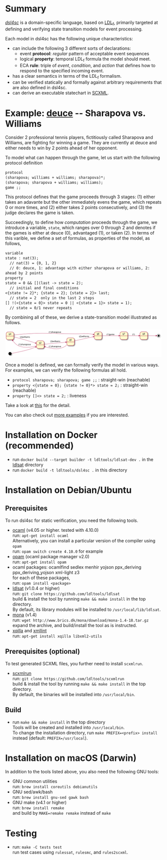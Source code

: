 # Summary

[*dsl4sc*](https://github.com/ldltools/dsl4sc) is a domain-specific language,
based on [LDL<sub>f</sub>](https://www.cs.rice.edu/~vardi/),
primarily targeted at defining and verifying state transition models for event processing.

Each model in dsl4sc has the following unique characteristics:

- can include the following 3 different sorts of declarations:
  - event **protocol**:
    _regular_ pattern of acceptable event sequences
  - logical **property**:
    temporal LDL<sub>f</sub> formula the model should meet.
  - ECA **rule**:
    triple of _event_, _condition_, and _action_
    that defines how to respond to the specified incoming event.
- has a clear semantics in terms of the LDL<sub>f</sub> formalism.
- can be verified statically and formally against arbitrary requirements
  that are also defined in dsl4sc.
- can derive an executable statechart in [SCXML](https://www.w3.org/TR/scxml/).

# Example: [deuce](examples/deuce/README.md) -- Sharapova vs. Williams

Consider 2 professional tennis players, fictitiously called Sharapova and Williams,
are fighting for winning a game.
They are currently at deuce and either needs to win by 2 points ahead of her opponent.

To model what can happen through the game,
let us start with the following protocol definition

```
protocol  
(sharapova; williams + williams; sharapova)*;  
(sharapova; sharapova + williams; williams);  
game ;;
```

This protocol defines that the game proceeds through 3 stages:
(1) either takes an adavante but the other immediately evens the game,
which repeats 0 or more times, and
(2) either takes 2 points consecutively, and
(3) the judge declares the game is taken.

Succeedingly, to define how _computation_ proceeds through the game,
we introduce a variable, `state`, which ranges over 0 through 2 and denotes
if the games is either at deuce (0), advantaged (1), or taken (2).
In terms of this varible,
we define a set of formulas, as properties of the model, as follows,

```
variable  
state : nat(3);  
  // nat(3) = {0, 1, 2}  
  // 0: deuce, 1: advantage with either sharapova or williams, 2: ahead by 2 points  
property  
state = 0 && [](last -> state = 2);  
  // initial and final conditions  
<{state != 2}*; {state = 2}; {state = 2}> last;  
  // state = 2  only in the last 2 steps  
[] !(<{state = 0}> state = 0 || <{state = 1}> state = 1);  
  // state = 0/1 never repeats
```

By combining all of these, we derive a state-transition model illustrated as follows.

![statechart](examples/deuce/deuce.svg)

Once a model is defined, we can formally verify the model in various ways.
For examples, we can verify the following formulas all hold.

- `protocol sharapova; sharapova; game ;;` : straight-win (reachable)
- `property <{state = 0}; {state != 0}*> state = 2;` : straight-win (reachable)
- `property []<> state = 2;` : liveness

Take a look at [this](examples/deuce/README.md) for the detail.

You can also check out [more examples](examples/README.md) if you are interested.  


# Installation on Docker (recommended)

- run `docker build --target builder -t ldltools/ldlsat-dev .` in the [ldlsat](https://github.com/ldltools/ldlsat) directory
- run `docker build -t ldltools/dsl4sc .` in this directory

# Installation on Debian/Ubuntu
## Prerequisites
To run dsl4sc for static verification, you need the following tools.

- [ocaml](https://ocaml.org) (v4.05 or higher. tested with 4.10.0)  
  run: `apt-get install ocaml`  
  Alternatively, you can install a particular version of the compiler using `opam`  
  run: `opam switch create 4.10.0` for example
- [opam](https://opam.ocaml.org) (ocaml package manager v2.0)  
  run: `apt-get install opam`
- ocaml packages: ocamlfind sedlex menhir yojson ppx\_deriving ppx\_deriving\_yojson xml-light z3  
  for each of these packages,  
  run: `opam install <package>`
- [ldlsat](https://github.com/ldltools/ldlsat) (v1.0.4 or higher)  
  run: `git clone https://github.com/ldltools/ldlsat`  
  build & install the tool by running `make && make install` in the top directory.  
  By default, its library modules will be installed to `/usr/local/lib/ldlsat`.
- [mona](http://www.brics.dk/mona/) (v1.4)  
  run: `wget http://www.brics.dk/mona/download/mona-1.4-18.tar.gz`  
  expand the archive, and build/install the tool as is instructed.
- [xqilla](http://xqilla.sourceforge.net/) and [xmllint](http://xmlsoft.org/)  
  run: `apt-get install xqilla libxml2-utils`

## Prerequisites (optional)
To test generated SCXML files, you further need to install `scxmlrun`.

- [scxmlrun](https://github.com/ldltools/scxmlrun)  
  run: `git clone https://github.com/ldltools/scxmlrun`  
  build & install the tool by running `make && make install` in the top directory.  
  By default, the binaries will be installed into `/usr/local/bin`.

## Build
- run `make && make install` in the top directory  
  Tools will be created and installed into `/usr/local/bin`.  
  To change the installation directory,
  run `make PREFIX=<prefix> install` instead (default: `PREFIX=/usr/local`).

# Installation on macOS (Darwin)
In addition to the tools listed above, you also need the following GNU tools:

- GNU common utilities  
  run: `brew install coreutils debianutils`
- GNU sed/awk/bash  
  run: `brew install gnu-sed gawk bash`
- GNU make (v4.1 or higher)  
  run: `brew install remake`  
  and build by `MAKE=remake remake` instead of `make`

# Testing

- run: `make -C tests test`  
  run test cases using `rulessat`, `rulesmc`, and `rules2scxml`.
